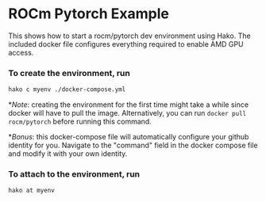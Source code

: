 # ROCm Pytorch Example

This shows how to start a rocm/pytorch dev environment using Hako. The included docker file configures everything required to enable AMD GPU access.

### To create the environment, run
```bash
hako c myenv ./docker-compose.yml
```
**Note*: creating the environment for the first time might take a while since docker will have to pull the image. Alternatively, you can run `docker pull rocm/pytorch` before running this command. 

**Bonus*: this docker-compose file will automatically configure your github identity for you. Navigate to the "command" field in the docker compose file and modify it with your own identity.

### To attach to the environment, run 
```bash
hako at myenv
```